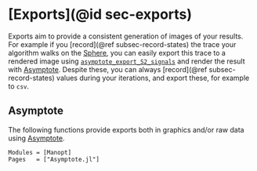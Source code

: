 # [Exports](@id sec-exports)

Exports aim to provide a consistent generation of images of your results. For example if you [record](@ref subsec-record-states) the trace your algorithm walks on the [Sphere](https://juliamanifolds.github.io/Manifolds.jl/stable/manifolds/sphere.html), you can easily export this trace to a rendered image using [`asymptote_export_S2_signals`](@ref) and render the result with [Asymptote](https://sourceforge.net/projects/asymptote/).
Despite these, you can always [record](@ref subsec-record-states) values during your iterations,
and export these, for example to `csv`.

## Asymptote

The following functions provide exports both in graphics and/or raw data using [Asymptote](https://sourceforge.net/projects/asymptote/).

```@autodocs
Modules = [Manopt]
Pages   = ["Asymptote.jl"]
```
